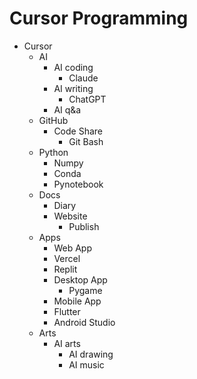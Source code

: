 # Cursor Programming

- Cursor
  - AI
    - AI coding
      - Claude
    - AI writing
      - ChatGPT
    - AI q&a 
  - GitHub
    - Code Share
      - Git Bash
  - Python
    - Numpy
    - Conda
    - Pynotebook
  - Docs
    - Diary
    - Website
      - Publish
  - Apps
    - Web App
     - Vercel
     - Replit
    - Desktop App
      - Pygame
    - Mobile App
     - Flutter
     - Android Studio
  - Arts
    - AI arts
      - AI drawing
      - AI music

